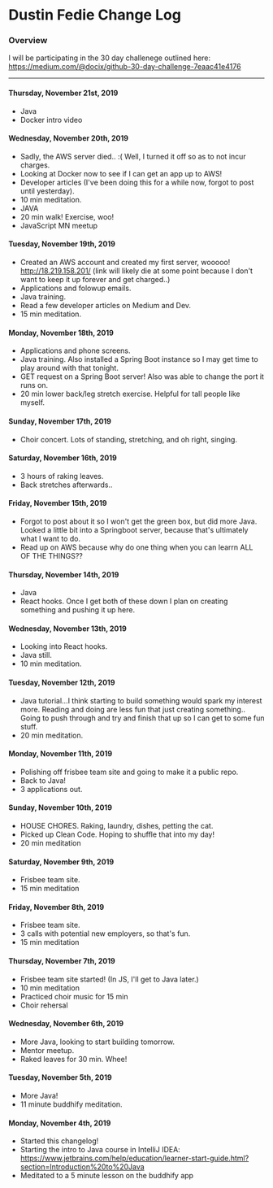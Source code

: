 # Dustin Fedie Change Log
### Overview
I will be participating in the 30 day challenege outlined here: https://medium.com/@docix/github-30-day-challenge-7eaac41e4176

---
#### Thursday, November 21st, 2019
- Java
- Docker intro video

#### Wednesday, November 20th, 2019
- Sadly, the AWS server died.. :( Well, I turned it off so as to not incur charges.
- Looking at Docker now to see if I can get an app up to AWS!
- Developer articles (I've been doing this for a while now, forgot to post until yesterday).
- 10 min meditation.
- JAVA
- 20 min walk! Exercise, woo!
- JavaScript MN meetup

#### Tuesday, November 19th, 2019
- Created an AWS account and created my first server, wooooo! http://18.219.158.201/ (link will likely die at some point because I don't want to keep it up forever and get charged..)
- Applications and folowup emails.
- Java training.
- Read a few developer articles on Medium and Dev.
- 15 min meditation.

#### Monday, November 18th, 2019
- Applications and phone screens.
- Java training. Also installed a Spring Boot instance so I may get time to play around with that tonight.
- GET request on a Spring Boot server! Also was able to change the port it runs on.
- 20 min lower back/leg stretch exercise. Helpful for tall people like myself.

#### Sunday, November 17th, 2019
- Choir concert. Lots of standing, stretching, and oh right, singing.

#### Saturday, November 16th, 2019
- 3 hours of raking leaves.
- Back stretches afterwards..

#### Friday, November 15th, 2019
- Forgot to post about it so I won't get the green box, but did more Java. Looked a little bit into a Springboot server, because that's ultimately what I want to do.
- Read up on AWS because why do one thing when you can learrn ALL OF THE THINGS??

#### Thursday, November 14th, 2019
- Java
- React hooks. Once I get both of these down I plan on creating something and pushing it up here.

#### Wednesday, November 13th, 2019
- Looking into React hooks.
- Java still.
- 10 min meditation.

#### Tuesday, November 12th, 2019
- Java tutorial...I think starting to build something would spark my interest more. Reading and doing are less fun that just creating something.. Going to push through and try and finish that up so I can get to some fun stuff.
- 20 min meditation.

#### Monday, November 11th, 2019
- Polishing off frisbee team site and going to make it a public repo.
- Back to Java!
- 3 applications out.

#### Sunday, November 10th, 2019
- HOUSE CHORES. Raking, laundry, dishes, petting the cat.
- Picked up Clean Code. Hoping to shuffle that into my day!
- 20 min meditation

#### Saturday, November 9th, 2019
- Frisbee team site.
- 15 min meditation

#### Friday, November 8th, 2019
- Frisbee team site.
- 3 calls with potential new employers, so that's fun.
- 15 min meditation

#### Thursday, November 7th, 2019
- Frisbee team site started! (In JS, I'll get to Java later.)
- 10 min meditation
- Practiced choir music for 15 min
- Choir rehersal

#### Wednesday, November 6th, 2019
- More Java, looking to start building tomorrow.
- Mentor meetup.
- Raked leaves for 30 min. Whee!

#### Tuesday, November 5th, 2019
- More Java!
- 11 minute buddhify meditation.

#### Monday, November 4th, 2019
- Started this changelog!
- Starting the intro to Java course in IntelliJ IDEA: https://www.jetbrains.com/help/education/learner-start-guide.html?section=Introduction%20to%20Java
- Meditated to a 5 minute lesson on the buddhify app
